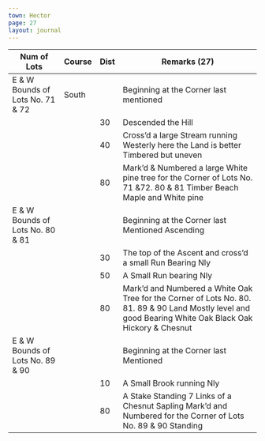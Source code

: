 ```yaml
---
town: Hector
page: 27
layout: journal
---
```


| Num of Lots | Course | Dist | Remarks (27) |
|-|-|-|-|
| E & W Bounds of Lots No. 71 & 72 | South | | Beginning at the Corner last mentioned |
| | | 30 | Descended the Hill |
| | | 40 | Cross’d a large Stream running Westerly here the Land is better Timbered but uneven |
| | | 80 | Mark’d & Numbered a large White pine tree for the Corner of Lots No. 71 &72. 80 & 81 Timber Beach Maple and White pine |
| E & W Bounds of Lots No. 80 & 81 | | | Beginning at the Corner last Mentioned Ascending |
| | | 30 | The top of the Ascent and cross’d a small Run Bearing Nly |
| | | 50 | A Small Run bearing Nly |
| | | 80 | Mark’d and Numbered a White Oak Tree for the Corner of Lots No. 80. 81. 89 & 90 Land Mostly level and good Bearing White Oak Black Oak Hickory & Chesnut |
| E & W Bounds of Lots No. 89 & 90 | | | Beginning at the Corner last Mentioned |
| | | 10 | A Small Brook running Nly |
| | | 80 | A Stake Standing 7 Links of a Chesnut Sapling Mark’d and Numbered for the Corner of Lots No. 89 & 90 Standing |
